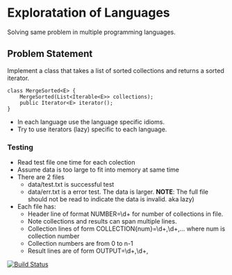 # Exploratation of Languages

  Solving same problem in multiple programming languages.

## Problem Statement
  Implement a class that takes a list of sorted collections and returns a sorted iterator.

```
class MergeSorted<E> {
    MergeSorted(List<Iterable<E>> collections);
    public Iterator<E> iterator();
}
```

* In each language use the language specific idioms.
* Try to use iterators  (lazy) specific to each language.

### Testing
* Read test file one time for each colection
* Assume data is too large to fit into memory at same time
* There are 2 files 
   * data/test.txt is successful test 
   * data/err.txt is a error test. The data is larger. **NOTE**: The full file should not be read to indicate the data is invalid. aka lazy)
* Each file has:
   * Header line of format NUMBER=\d+ for number of collections in file.
   * Note collections and results can span multiple lines.
   * Collection lines of form COLLECTION{num}=\d+,\d+,... where num is collection number
   * Collection numbers are from 0 to n-1
   * Result lines are of form OUTPUT=\d+,\d+,


[![Build Status](https://travis-ci.org/khivi/programming-languages.svg?branch=master)](https://travis-ci.org/khivi/programming-languages)
